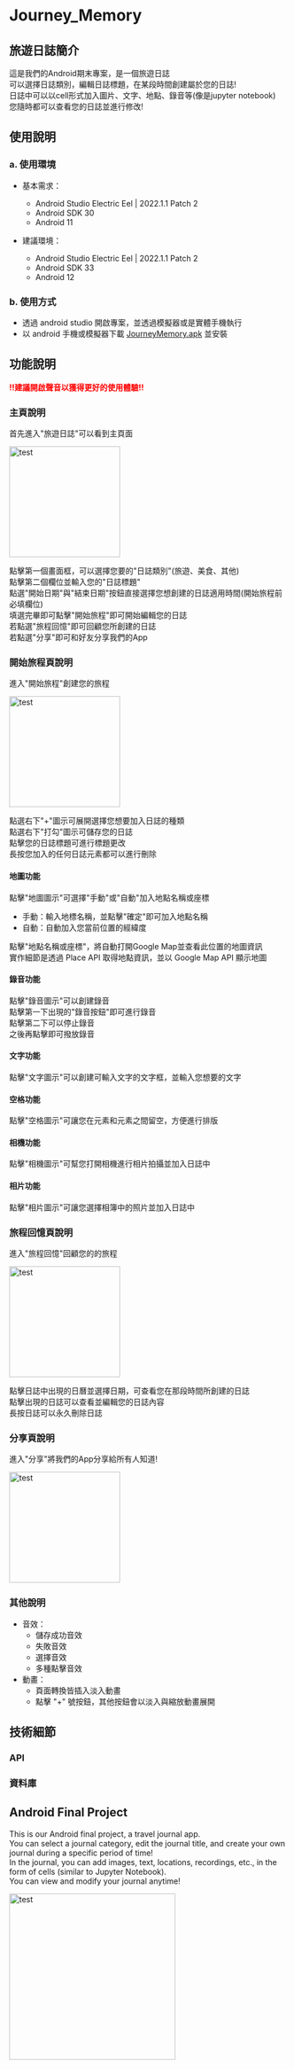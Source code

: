 # Journey_Memory

## 旅遊日誌簡介
這是我們的Android期末專案，是一個旅遊日誌<br>
可以選擇日誌類別，編輯日誌標題，在某段時間創建屬於您的日誌!<br>
日誌中可以以cell形式加入圖片、文字、地點、錄音等(像是jupyter notebook)<br>
您隨時都可以查看您的日誌並進行修改!

## 使用說明

### a. 使用環境

+ 基本需求：
    + Android Studio Electric Eel | 2022.1.1 Patch 2
    + Android SDK 30
    + Android 11

+ 建議環境：
    + Android Studio Electric Eel | 2022.1.1 Patch 2
    + Android SDK 33
    + Android 12

### b. 使用方式

+ 透過 android studio 開啟專案，並透過模擬器或是實體手機執行
+ 以 android 手機或模擬器下載 [JourneyMemory.apk](https://raw.githubusercontent.com/Jayyyu1w/Journey_Memory/main/JourneyMemory.apk) 並安裝


## 功能說明

**<font color="red">!!建議開啟聲音以獲得更好的使用體驗!!</font>**

### 主頁說明
首先進入"旅遊日誌"可以看到主頁面


<img src="https://github.com/Jayyyu1w/Journey_Memory/blob/main/src/main_page.png?raw=true" alt="test" width="200">


點擊第一個畫面框，可以選擇您要的"日誌類別"(旅遊、美食、其他)<br>
點擊第二個欄位並輸入您的"日誌標題"<br>
點選"開始日期"與"結束日期"按鈕直接選擇您想創建的日誌適用時間(開始旅程前必填欄位)<br>
填選完畢即可點擊"開始旅程"即可開始編輯您的日誌<br>
若點選"旅程回憶"即可回顧您所創建的日誌<br>
若點選"分享"即可和好友分享我們的App<br>

### 開始旅程頁說明
進入"開始旅程"創建您的旅程


<img src="https://github.com/Jayyyu1w/Journey_Memory/blob/main/src/edit_page.png?raw=true" alt="test" width="200">


點選右下"+"圖示可展開選擇您想要加入日誌的種類<br>
點選右下"打勾"圖示可儲存您的日誌<br>
點擊您的日誌標題可進行標題更改<br>
長按您加入的任何日誌元素都可以進行刪除<br>

#### 地圖功能

點擊"地圖圖示"可選擇"手動"或"自動"加入地點名稱或座標<br>
+ 手動：輸入地標名稱，並點擊"確定"即可加入地點名稱
+ 自動：自動加入您當前位置的經緯度

點擊"地點名稱或座標"，將自動打開Google Map並查看此位置的地圖資訊<br>
實作細節是透過 Place API 取得地點資訊，並以 Google Map API 顯示地圖<br>

#### 錄音功能
點擊"錄音圖示"可以創建錄音<br>
點擊第一下出現的"錄音按鈕"即可進行錄音<br>
點擊第二下可以停止錄音<br>
之後再點擊即可撥放錄音<br>

#### 文字功能
點擊"文字圖示"可以創建可輸入文字的文字框，並輸入您想要的文字

#### 空格功能
點擊"空格圖示"可讓您在元素和元素之間留空，方便進行排版

#### 相機功能
點擊"相機圖示"可幫您打開相機進行相片拍攝並加入日誌中

#### 相片功能
點擊"相片圖示"可讓您選擇相簿中的照片並加入日誌中

### 旅程回憶頁說明
進入"旅程回憶"回顧您的的旅程


<img src="https://github.com/Jayyyu1w/Journey_Memory/blob/main/src/memory_page.png?raw=true" alt="test" width="200">


點擊日誌中出現的日曆並選擇日期，可查看您在那段時間所創建的日誌<br>
點擊出現的日誌可以查看並編輯您的日誌內容<br>
長按日誌可以永久刪除日誌<br>

### 分享頁說明
進入"分享"將我們的App分享給所有人知道!


<img src="https://github.com/Jayyyu1w/Journey_Memory/blob/main/src/share_page.png?raw=true" alt="test" width="200">

### 其他說明

+ 音效：
    + 儲存成功音效
    + 失敗音效
    + 選擇音效
    + 多種點擊音效
+ 動畫：
    + 頁面轉換皆插入淡入動畫
    + 點擊 "+" 號按鈕，其他按鈕會以淡入與縮放動畫展開

## 技術細節

### API

### 資料庫

## Android Final Project
This is our Android final project, a travel journal app.<br>
You can select a journal category, edit the journal title, and create your own journal during a specific period of time!<br>
In the journal, you can add images, text, locations, recordings, etc., in the form of cells (similar to Jupyter Notebook).<br>
You can view and modify your journal anytime!<br>

<img src="https://github.com/Jayyyu1w/Journey_Memory/blob/main/src/test.png?raw=true" alt="test" width="300">
